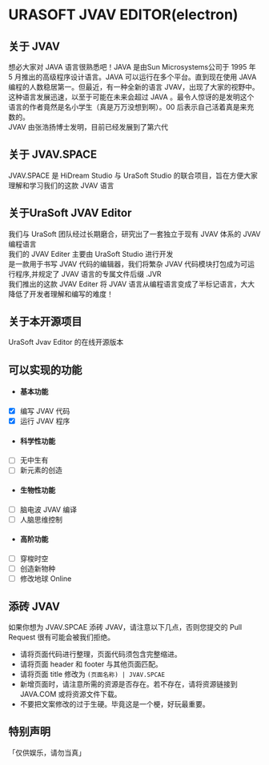 # URASOFT JVAV EDITOR(electron)
## 关于 JVAV
想必大家对 JAVA 语言很熟悉吧！JAVA 是由Sun Microsystems公司于 1995 年 5 月推出的高级程序设计语言。JAVA 可以运行在多个平台。直到现在使用 JAVA 编程的人数稳居第一。但最近，有一种全新的语言 JVAV，出现了大家的视野中。这种语言发展迅速，以至于可能在未来会超过 JAVA 。最令人惊讶的是发明这个语言的作者竟然是名小学生（真是万万没想到啊）。00 后表示自己活着真是来充数的。\
JVAV 由张浩扬博士发明，目前已经发展到了第六代
## 关于 JVAV.SPACE
JVAV.SPACE 是 HiDream Studio 与 UraSoft Studio 的联合项目，旨在方便大家理解和学习我们的这款 JVAV 语言
## 关于UraSoft JVAV Editor
我们与 UraSoft 团队经过长期磨合，研究出了一套独立于现有 JVAV 体系的 JVAV 编程语言\
我们的 JVAV Editer 主要由 UraSoft Studio 进行开发\
是一款用于书写 JVAV 代码的编辑器，我们将繁杂 JVAV 代码模块打包成为可运行程序,并规定了 JVAV 语言的专属文件后缀 .JVR\
我们推出的这款 JVAV Editer 将 JVAV 语言从编程语言变成了半标记语言，大大降低了开发者理解和编写的难度！
## 关于本开源项目
UraSoft Jvav Editor 的在线开源版本
## 可以实现的功能
+ #### 基本功能
- [x] 编写 JVAV 代码
- [x] 运行 JVAV 程序
+ #### 科学性功能
- [ ] 无中生有
- [ ] 新元素的创造
+ #### 生物性功能
- [ ] 脑电波 JVAV 编译
- [ ] 人脑思维控制
+ #### 高阶功能
- [ ] 穿梭时空
- [ ] 创造新物种
- [ ] 修改地球 Online
## 添砖 JVAV
如果你想为 JVAV.SPCAE 添砖 JVAV，请注意以下几点，否则您提交的 Pull Request 很有可能会被我们拒绝。
* 请将页面代码进行整理，页面代码须包含完整缩进。
* 请将页面 header 和 footer 与其他页面匹配。
* 请将页面 title 修改为 ` (页面名称) | JVAV.SPCAE `
* 新增页面时，请注意所需的资源是否存在。若不存在，请将资源链接到 JAVA.COM 或将资源文件下载。
* 不要把文案修改的过于生硬。毕竟这是一个梗，好玩最重要。
## 特别声明
「仅供娱乐，请勿当真」
